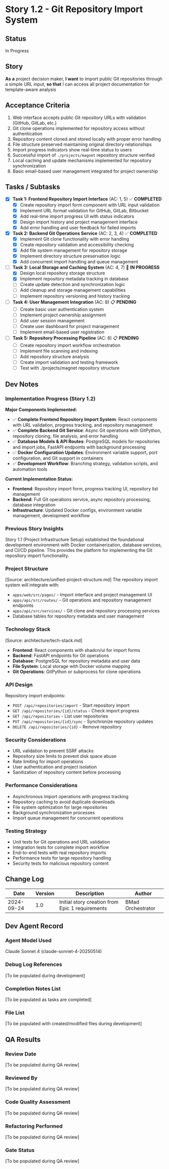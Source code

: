 # Story 1.2 - Git Repository Import System

## Status
In Progress

## Story
**As a** project decision maker,
**I want** to import public Git repositories through a simple URL input,
**so that** I can access all project documentation for template-aware analysis

## Acceptance Criteria
1. Web interface accepts public Git repository URLs with validation (GitHub, GitLab, etc.)
2. Git clone operations implemented for repository access without authentication
3. Repository content cloned and stored locally with proper error handling
4. File structure preserved maintaining original directory relationships
5. Import progress indicators show real-time status to users
6. Successful import of `./projects/magnet` repository structure verified
7. Local caching and update mechanisms implemented for repository synchronization
8. Basic email-based user management integrated for project ownership

## Tasks / Subtasks
- [x] **Task 1: Frontend Repository Import Interface** (AC: 1, 5) ✅ **COMPLETED**
  - [x] Create repository import form component with URL input validation
  - [x] Implement URL format validation for GitHub, GitLab, Bitbucket
  - [x] Add real-time import progress UI with status indicators
  - [x] Design import history and project management interface
  - [x] Add error handling and user feedback for failed imports

- [x] **Task 2: Backend Git Operations Service** (AC: 2, 3, 4) ✅ **COMPLETED**
  - [x] Implement Git clone functionality with error handling
  - [x] Create repository validation and accessibility checking
  - [x] Add file system management for repository storage
  - [x] Implement directory structure preservation logic
  - [x] Add concurrent import handling and queue management

- [ ] **Task 3: Local Storage and Caching System** (AC: 4, 7) 🔄 **IN PROGRESS**
  - [x] Design local repository storage structure
  - [x] Implement repository metadata tracking in database
  - [ ] Create update detection and synchronization logic
  - [ ] Add cleanup and storage management capabilities
  - [ ] Implement repository versioning and history tracking

- [ ] **Task 4: User Management Integration** (AC: 8) 📋 **PENDING**
  - [ ] Create basic user authentication system
  - [ ] Implement project ownership assignment
  - [ ] Add user session management
  - [ ] Create user dashboard for project management
  - [ ] Implement email-based user registration

- [ ] **Task 5: Repository Processing Pipeline** (AC: 6) 📋 **PENDING**
  - [ ] Create repository import workflow orchestration
  - [ ] Implement file scanning and indexing
  - [ ] Add repository structure analysis
  - [ ] Create import validation and testing framework
  - [ ] Test with ./projects/magnet repository structure

## Dev Notes

### Implementation Progress (Story 1.2)
**Major Components Implemented:**
- ✅ **Complete Frontend Repository Import System**: React components with URL validation, progress tracking, and repository management
- ✅ **Complete Backend Git Service**: Async Git operations with GitPython, repository cloning, file analysis, and error handling
- ✅ **Database Models & API Routes**: PostgreSQL models for repositories and import jobs, FastAPI endpoints with background processing
- ✅ **Docker Configuration Updates**: Environment variable support, port configuration, and Git support in containers
- ✅ **Development Workflow**: Branching strategy, validation scripts, and automation tools

**Current Implementation Status:**
- **Frontend**: Repository import form, progress tracking UI, repository list management
- **Backend**: Full Git operations service, async repository processing, database integration
- **Infrastructure**: Updated Docker configs, environment variable management, development workflow

### Previous Story Insights
Story 1.1 (Project Infrastructure Setup) established the foundational development environment with Docker containerization, database services, and CI/CD pipeline. This provides the platform for implementing the Git repository import functionality.

### Project Structure
[Source: architecture/unified-project-structure.md]
The repository import system will integrate with:
- `apps/web/src/pages/` - Import interface and project management UI
- `apps/api/src/routes/` - Git operations and repository management endpoints
- `apps/api/src/services/` - Git clone and repository processing services
- Database tables for repository metadata and user management

### Technology Stack
[Source: architecture/tech-stack.md]
- **Frontend**: React components with shadcn/ui for import forms
- **Backend**: FastAPI endpoints for Git operations
- **Database**: PostgreSQL for repository metadata and user data
- **File System**: Local storage with Docker volume mapping
- **Git Operations**: GitPython or subprocess for clone operations

### API Design
Repository import endpoints:
- `POST /api/repositories/import` - Start repository import
- `GET /api/repositories/{id}/status` - Check import progress
- `GET /api/repositories` - List user repositories
- `PUT /api/repositories/{id}/sync` - Synchronize repository updates
- `DELETE /api/repositories/{id}` - Remove repository

### Security Considerations
- URL validation to prevent SSRF attacks
- Repository size limits to prevent disk space abuse
- Rate limiting for import operations
- User authentication and project isolation
- Sanitization of repository content before processing

### Performance Considerations
- Asynchronous import operations with progress tracking
- Repository caching to avoid duplicate downloads
- File system optimization for large repositories
- Background synchronization processes
- Import queue management for concurrent operations

### Testing Strategy
- Unit tests for Git operations and URL validation
- Integration tests for complete import workflow
- End-to-end tests with real repository imports
- Performance tests for large repository handling
- Security tests for malicious repository content

## Change Log
| Date | Version | Description | Author |
|------|---------|-------------|--------|
| 2024-09-24 | 1.0 | Initial story creation from Epic 1 requirements | BMad Orchestrator |

## Dev Agent Record

### Agent Model Used
Claude Sonnet 4 (claude-sonnet-4-20250514)

### Debug Log References
[To be populated during development]

### Completion Notes List
[To be populated as tasks are completed]

### File List
[To be populated with created/modified files during development]

## QA Results

### Review Date
[To be populated during QA review]

### Reviewed By
[To be populated during QA review]

### Code Quality Assessment
[To be populated during QA review]

### Refactoring Performed
[To be populated during QA review]

### Gate Status
[To be populated during QA review]